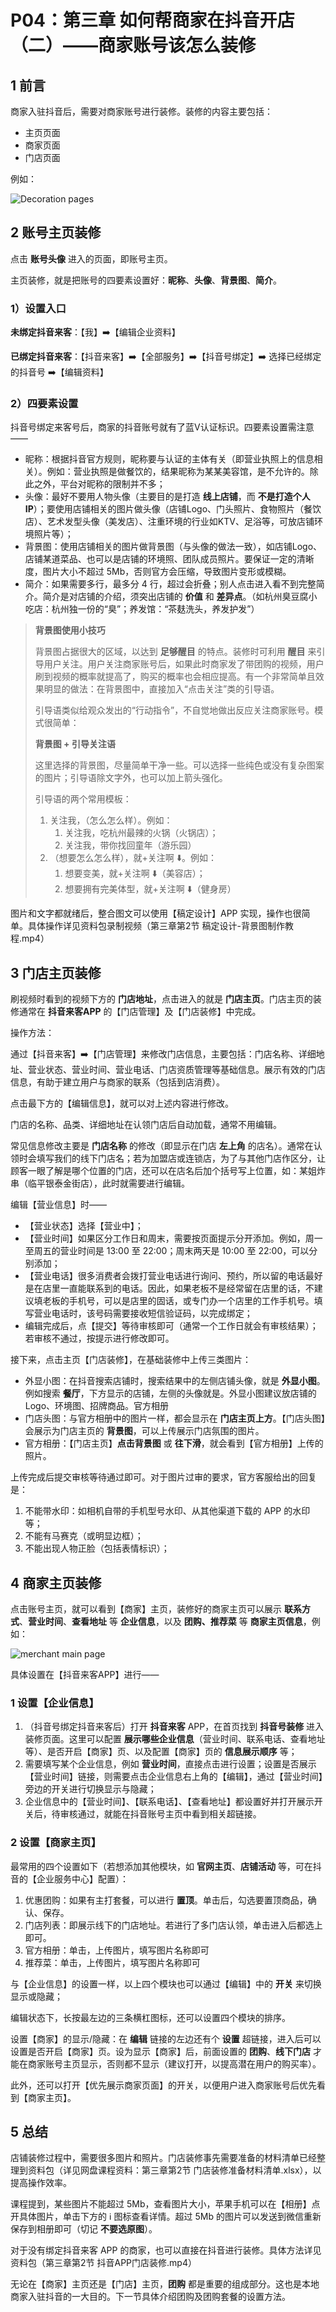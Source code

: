# P04：第三章  如何帮商家在抖音开店（二）——商家账号该怎么装修



## 1 前言

商家入驻抖音后，需要对商家账号进行装修。装修的内容主要包括：

- 主页页面
- 商家页面
- 门店页面

例如：

![Decoration pages](assets/3-2.png)



## 2 账号主页装修

点击 **账号头像** 进入的页面，即账号主页。

主页装修，就是把账号的四要素设置好：**昵称**、**头像**、**背景图**、**简介**。

### 1）设置入口

**未绑定抖音来客**：【我】:arrow_right:【编辑企业资料】

**已绑定抖音来客**：【抖音来客】:arrow_right:【全部服务】:arrow_right:【抖音号绑定】:arrow_right: 选择已经绑定的抖音号 :arrow_right:【编辑资料】



### 2）四要素设置

抖音号绑定来客号后，商家的抖音账号就有了蓝V认证标识。四要素设置需注意——

- 昵称：根据抖音官方规则，昵称要与认证的主体有关（即营业执照上的信息相关）。例如：营业执照是做餐饮的，结果昵称为某某美容馆，是不允许的。除此之外，平台对昵称的限制并不多；
- 头像：最好不要用人物头像（主要目的是打造 **线上店铺**，而 **不是打造个人IP**）；要使用店铺相关的图片做头像（店铺Logo、门头照片、食物照片（餐饮店）、艺术发型头像（美发店）、注重环境的行业如KTV、足浴等，可放店铺环境照片等）；
- 背景图：使用店铺相关的图片做背景图（与头像的做法一致），如店铺Logo、店铺某道菜品、也可以是店铺的环境照、团队成员照片。要保证一定的清晰度，图片大小不超过 5Mb，否则官方会压缩，导致图片变形或模糊。
- 简介：如果需要多行，最多分 4 行，超过会折叠；别人点击进入看不到完整简介。简介是对店铺的介绍，须突出店铺的 **价值** 和 **差异点**。（如杭州臭豆腐小吃店：杭州独一份的“臭”；养发馆：“茶麸洗头，养发护发”）

> **背景图使用小技巧**
>
> 背景图占据很大的区域，以达到 **足够醒目** 的特点。装修时可利用 **醒目** 来引导用户关注。用户关注商家账号后，如果此时商家发了带团购的视频，用户刷到视频的概率就提高了，购买的概率也会相应提高。有一个非常简单且效果明显的做法：在背景图中，直接加入“点击关注”类的引导语。
>
> 引导语类似给观众发出的“行动指令”，不自觉地做出反应关注商家账号。模式很简单：
>
> **背景图 + 引导关注语**
>
> 这里选择的背景图，尽量简单干净一些。可以选择一些纯色或没有复杂图案的图片；引导语除文字外，也可以加上箭头强化。
>
> 引导语的两个常用模板：
>
> 1. 关注我，（怎么怎么样）。例如：
>    1. 关注我，吃杭州最辣的火锅（火锅店）；
>    2. 关注我，带你找回童年（游乐园）
> 2. （想要怎么怎么样），就+关注啊 :arrow_down:。例如：
>    1. 想要变美，就+关注啊 :arrow_down:（美容店）；
>    2. 想要拥有完美体型，就+关注啊 :arrow_down:（健身房）

图片和文字都就绪后，整合图文可以使用【稿定设计】APP 实现，操作也很简单。具体操作详见资料包录制视频（第三章第2节 稿定设计-背景图制作教程.mp4）



## 3 门店主页装修

刷视频时看到的视频下方的 **门店地址**，点击进入的就是 **门店主页**。门店主页的装修通常在 **抖音来客APP** 的【门店管理】及【门店装修】中完成。

操作方法：

通过【抖音来客】:arrow_right:【门店管理】来修改门店信息，主要包括：门店名称、详细地址、营业状态、营业时间、营业电话、门店资质管理等基础信息。展示有效的门店信息，有助于建立用户与商家的联系（包括到店消费）。

点击最下方的【编辑信息】，就可以对上述内容进行修改。

门店的名称、品类、详细地址在认领门店后自动加载，通常不用编辑。

常见信息修改主要是 **门店名称** 的修改（即显示在门店 **左上角** 的店名）。通常在认领时会填写我们的线下门店名；若为加盟店或连锁店，为了与其他门店作区分，让顾客一眼了解是哪个位置的门店，还可以在店名后加个括号写上位置，如：某姐炸串（临平银泰金街店），此时就需要进行编辑。

编辑【营业信息】时——

- 【营业状态】选择【营业中】；
- 【营业时间】如果区分工作日和周末，需要按页面提示分开添加。例如，周一至周五的营业时间是 13:00 至 22:00；周末两天是 10:00 至 22:00，可以分别添加；
- 【营业电话】很多消费者会拨打营业电话进行询问、预约，所以留的电话最好是在店里一直能联系到的电话。因此，如果老板不是经常留在店里的话，不建议填老板的手机号，可以是店里的固话，或专门办一个店里的工作手机号。填写营业电话时，该号码需要接收短信验证码，以完成绑定；
- 编辑完成后，点【提交】等待审核即可（通常一个工作日就会有审核结果）；若审核不通过，按提示进行修改即可。

接下来，点击主页【门店装修】，在基础装修中上传三类图片：

- 外显小图：在抖音搜索店铺时，搜索结果中的左侧店铺头像，就是 **外显小图**。例如搜索 **餐厅**，下方显示的店铺，左侧的头像就是。外显小图建议放店铺的 Logo、环境图、招牌商品。官方相册
- 门店头图：与官方相册中的图片一样，都会显示在 **门店主页上方**。【门店头图】会展示为门店主页的 **背景图**，可以上传展示门店氛围的图片。
- 官方相册：【门店主页】**点击背景图** 或 **往下滑**，就会看到【官方相册】上传的照片。

上传完成后提交审核等待通过即可。对于图片过审的要求，官方客服给出的回复是：

1. 不能带水印：如相机自带的手机型号水印、从其他渠道下载的 APP 的水印等；
2. 不能有马赛克（或明显边框）；
3. 不能出现人物正脸（包括表情标识）；



## 4 商家主页装修

点击账号主页，就可以看到【商家】主页，装修好的商家主页可以展示 **联系方式**、**营业时间**、**查看地址** 等 **企业信息**，以及 **团购、推荐菜** 等 **商家主页信息**，例如：

![merchant main page](assets/3-3.png)

具体设置在【抖音来客APP】进行——

### 1 设置【企业信息】

1. （抖音号绑定抖音来客后）打开 **抖音来客** APP，在首页找到 **抖音号装修** 进入装修页面。这里可以配置 **展示哪些企业信息**（营业时间、联系电话、查看地址等）、是否开启【商家】页、以及配置【商家】页的 **信息展示顺序** 等；
2. 需要填写某个企业信息，例如 **营业时间**，直接点击进行设置；设置是否展示【营业时间】链接，则需要点击企业信息右上角的【编辑】，通过【营业时间】旁边的开关进行切换显示与隐藏；
3. 企业信息中的【营业时间】、【联系电话】、【查看地址】都设置好并打开展示开关后，待审核通过，就能在抖音账号主页中看到相关超链接。



### 2 设置【商家主页】

最常用的四个设置如下（若想添加其他模块，如 **官网主页**、**店铺活动** 等，可在抖音的【企业服务中心】配置）：

1. 优惠团购：如果有主打套餐，可以进行 **置顶**。单击后，勾选要置顶商品，确认、保存。
2. 门店列表：即展示线下的门店地址。若进行了多门店认领，单击进入后都选上即可。
3. 官方相册：单击，上传图片，填写图片名称即可
4. 推荐菜：单击，上传图片，填写图片名称即可

与【企业信息】的设置一样，以上四个模块也可以通过【编辑】中的 **开关** 来切换显示或隐藏；

编辑状态下，长按最左边的三条横杠图标，还可以设置四个模块的排序。

设置【商家】的显示/隐藏：在 **编辑** 链接的左边还有个 **设置** 超链接，进入后可以设置是否开启【商家】页。设为显示【商家】后，前面设置的 **团购**、**线下门店** 才能在商家账号主页显示，否则都不显示（建议打开，以提高潜在用户的购买率）。

此外，还可以打开【优先展示商家页面】的开关，以便用户进入商家账号后优先看到【商家主页】。



## 5 总结

店铺装修过程中，需要很多图片和照片。门店装修事先需要准备的材料清单已经整理到资料包（详见网盘课程资料：第三章第2节 门店装修准备材料清单.xlsx），以提高操作效率。

课程提到，某些图片不能超过 5Mb，查看图片大小，苹果手机可以在【相册】点开具体图片，单击下方的 :information_source: 图标查看详情。超过 5Mb 的图片可以发送到微信重新保存到相册即可（切记 **不要选原图**）。

对于没有绑定抖音来客 APP 的商家，也可以直接在抖音进行装修。具体方法详见资料包（第三章第2节 抖音APP门店装修.mp4）

无论在【商家】主页还是【门店】主页，**团购** 都是重要的组成部分。这也是本地商家入驻抖音的一大目的。下一节具体介绍团购及团购套餐的设置方法。
